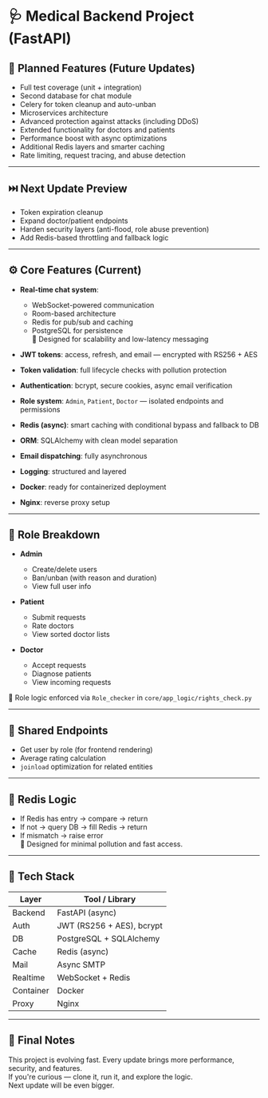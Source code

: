 # 🩺 Medical Backend Project (FastAPI)

## 🔮 Planned Features (Future Updates)

- Full test coverage (unit + integration)
- Second database for chat module
- Celery for token cleanup and auto-unban
- Microservices architecture
- Advanced protection against attacks (including DDoS)
- Extended functionality for doctors and patients
- Performance boost with async optimizations
- Additional Redis layers and smarter caching
- Rate limiting, request tracing, and abuse detection

---

## ⏭️ Next Update Preview
  - Token expiration cleanup
- Expand doctor/patient endpoints
- Harden security layers (anti-flood, role abuse prevention)
- Add Redis-based throttling and fallback logic

---

## ⚙️ Core Features (Current)

- **Real-time chat system**:  
  - WebSocket-powered communication  
  - Room-based architecture  
  - Redis for pub/sub and caching  
  - PostgreSQL for persistence  
  📌 Designed for scalability and low-latency messaging

- **JWT tokens**: access, refresh, and email — encrypted with RS256 + AES
- **Token validation**: full lifecycle checks with pollution protection
- **Authentication**: bcrypt, secure cookies, async email verification
- **Role system**: `Admin`, `Patient`, `Doctor` — isolated endpoints and permissions
- **Redis (async)**: smart caching with conditional bypass and fallback to DB
- **ORM**: SQLAlchemy with clean model separation
- **Email dispatching**: fully asynchronous
- **Logging**: structured and layered
- **Docker**: ready for containerized deployment
- **Nginx**: reverse proxy setup

---

## 🧠 Role Breakdown

- **Admin**
  - Create/delete users
  - Ban/unban (with reason and duration)
  - View full user info

- **Patient**
  - Submit requests
  - Rate doctors
  - View sorted doctor lists

- **Doctor**
  - Accept requests
  - Diagnose patients
  - View incoming requests

🔐 Role logic enforced via `Role_checker` in `core/app_logic/rights_check.py`

---

## 🧩 Shared Endpoints

- Get user by role (for frontend rendering)
- Average rating calculation
- `joinload` optimization for related entities

---

## 🧬 Redis Logic

- If Redis has entry → compare → return  
- If not → query DB → fill Redis → return  
- If mismatch → raise error  
📌 Designed for minimal pollution and fast access.

---

## 🧾 Tech Stack

| Layer        | Tool / Library            |
|--------------|---------------------------|
| Backend      | FastAPI (async)           |
| Auth         | JWT (RS256 + AES), bcrypt |
| DB           | PostgreSQL + SQLAlchemy   |
| Cache        | Redis (async)             |
| Mail         | Async SMTP                |
| Realtime     | WebSocket + Redis         |
| Container    | Docker                    |
| Proxy        | Nginx                     |

---

## 📣 Final Notes

This project is evolving fast. Every update brings more performance, security, and features.  
If you're curious — clone it, run it, and explore the logic.  
Next update will be even bigger.
